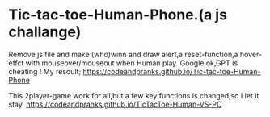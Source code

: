 # Tic-tac-toe-Human-Phone.(a js challange)
Remove js file and make (who)winn and draw alert,a reset-function,a hover-effct with mouseover/mouseout when Human play.
Google ok,GPT is cheating ! My resoult;
https://codeandpranks.github.io/Tic-tac-toe-Human-Phone
 
This 2player-game work for all,but a few key functions is changed,so I let it stay.
https://codeandpranks.github.io/TicTacToe-Human-VS-PC


